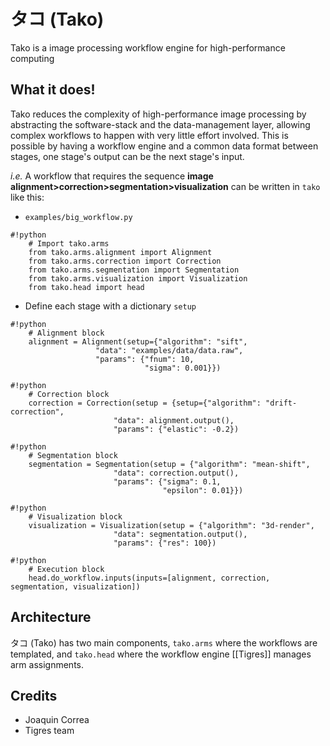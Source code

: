 タコ (Tako)
===
Tako is a image processing workflow engine for high-performance computing

What it does!
---
Tako reduces the complexity of high-performance image processing by abstracting the software-stack and the data-management layer, allowing complex workflows to happen with very little effort involved. This is possible by having 
a workflow engine and a common data format between stages, one stage's output can be the next stage's input.
 
*i.e.* A workflow that requires the sequence **image alignment>correction>segmentation>visualization** can be written 
in `tako` like this:

  - `examples/big_workflow.py`

```
#!python
    # Import tako.arms
    from tako.arms.alignment import Alignment
    from tako.arms.correction import Correction
    from tako.arms.segmentation import Segmentation
    from tako.arms.visualization import Visualization
    from tako.head import head
```

  - Define each stage with a dictionary `setup`
  
```
#!python
    # Alignment block
    alignment = Alignment(setup={"algorithm": "sift",
                   "data": "examples/data/data.raw",
                   "params": {"fnum": 10,
                              "sigma": 0.001}})
```

```
#!python
    # Correction block
    correction = Correction(setup = {setup={"algorithm": "drift-correction",
                       "data": alignment.output(),
                       "params": {"elastic": -0.2})
```

```
#!python
    # Segmentation block
    segmentation = Segmentation(setup = {"algorithm": "mean-shift",
                       "data": correction.output(),
                       "params": {"sigma": 0.1,
                                  "epsilon": 0.01}})
```

```
#!python
    # Visualization block
    visualization = Visualization(setup = {"algorithm": "3d-render",
                       "data": segmentation.output(),
                       "params": {"res": 100})
```

```
#!python
    # Execution block
    head.do_workflow.inputs(inputs=[alignment, correction, segmentation, visualization])
```

Architecture
---
タコ (Tako) has two main components, `tako.arms` where the workflows are templated, and `tako.head` where the workflow engine [[Tigres]] manages arm assignments.

Credits
---

  - Joaquin Correa
  - Tigres team